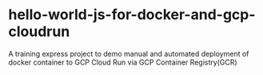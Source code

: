 # hello-world-js-for-docker-and-gcp-cloudrun
A training express project to demo manual and automated deployment of docker container to GCP Cloud Run via GCP Container Registry(GCR)
